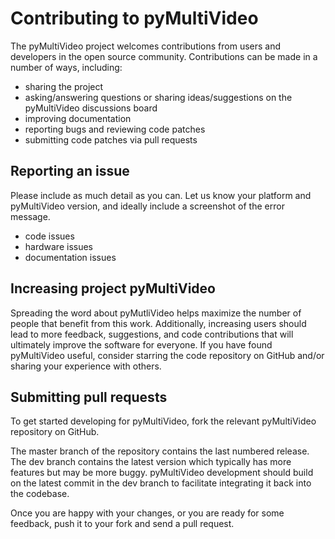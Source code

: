 
# Contributing to pyMultiVideo

The pyMultiVideo project welcomes contributions from users and developers in the open source community. Contributions can be made in a number of ways, including:

- sharing the project
- asking/answering questions or sharing ideas/suggestions on the pyMultiVideo discussions board
- improving documentation
- reporting bugs and reviewing code patches
- submitting code patches via pull requests

## Reporting an issue

Please include as much detail as you can. Let us know your platform and pyMultiVideo version, and ideally include a screenshot of the error message.

- code issues
- hardware issues
- documentation issues

## Increasing project pyMultiVideo

Spreading the word about pyMutliVideo helps maximize the number of people that benefit from this work. Additionally, increasing users should lead to more feedback, suggestions, and code contributions that will ultimately improve the software for everyone. If you have found pyMultiVideo useful, consider starring the code repository on GitHub and/or sharing your experience with others.

## Submitting pull requests

To get started developing for pyMultiVideo, fork the relevant pyMultiVideo repository on GitHub.

The master branch of the repository contains the last numbered release. The dev branch contains the latest version which typically has more features but may be more buggy. pyMultiVideo development should build on the latest commit in the dev branch to facilitate integrating it back into the codebase.

Once you are happy with your changes, or you are ready for some feedback, push it to your fork and send a pull request.

